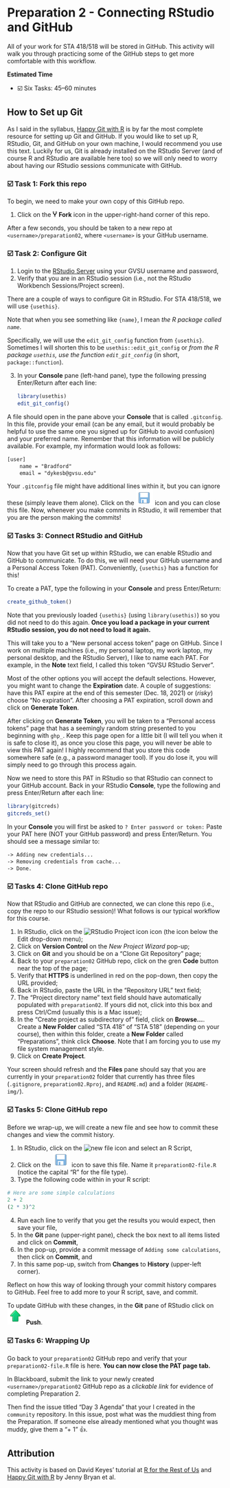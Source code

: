Preparation 2 - Connecting RStudio and GitHub
================

All of your work for STA 418/518 will be stored in GitHub. This activity
will walk you through practicing some of the GitHub steps to get more
comfortable with this workflow.

**Estimated Time**

-   ☑️ Six Tasks: 45–60 minutes

## How to Set up Git

As I said in the syllabus, [Happy Git with R](http://happygitwithr.com/)
is by far the most complete resource for setting up Git and GitHub. If
you would like to set up R, RStudio, Git, and GitHub on your own
machine, I would recommend you use this text. Luckily for us, Git is
already installed on the RStudio Server (and of course R and RStudio are
available here too) so we will only need to worry about having our
RStudio sessions communicate with GitHub.

### ☑️ Task 1: Fork this repo

To begin, we need to make your own copy of this GitHub repo.

1.  Click on the ![fork icon](README-img/fork.png) **Fork** icon in the
    upper-right-hand corner of this repo.

After a few seconds, you should be taken to a new repo at
`<username>/preparation02`, where `<username>` is your GitHub username.

### ☑️ Task 2: Configure Git

1.  Login to the [RStudio Server](https://rstudio.gvsu.edu/) using your
    GVSU username and password,
2.  Verify that you are in an RStudio session (i.e., not the RStudio
    Workbench Sessions/Project screen).

There are a couple of ways to configure Git in RStudio. For STA 418/518,
we will use `{usethis}`.

Note that when you see something like `{name}`, I mean *the R package
called `name`*.

Specifically, we will use the `edit_git_config` function from
`{usethis}`. Sometimes I will shorten this to be
`usethis::edit_git_config` or *from the R package `usethis`, use the
function `edit_git_config`* (in short, `package::function`).

3.  In your **Console** pane (left-hand pane), type the following
    pressing Enter/Return after each line:

    ``` r
    library(usethis)
    edit_git_config()
    ```

A file should open in the pane above your **Console** that is called
`.gitconfig`. In this file, provide your email (can be any email, but it
would probably be helpful to use the same one you signed up for GitHub
to avoid confusion) and your preferred name. Remember that this
information will be publicly available. For example, my information
would look as follows:

    [user]
        name = "Bradford"
        email = "dykesb@gvsu.edu"

Your `.gitconfig` file might have additional lines within it, but you
can ignore these (simply leave them alone). Click on the ![save
icon](README-img/save-icon.png) icon and you can close this file. Now,
whenever you make commits in RStudio, it will remember that you are the
person making the commits!

### ☑️ Tasks 3: Connect RStudio and GitHub

Now that you have Git set up within RStudio, we can enable RStudio and
GitHub to communicate. To do this, we will need your GitHub username and
a Personal Access Token (PAT). Conveniently, `{usethis}` has a function
for this!

To create a PAT, type the following in your **Console** and press
Enter/Return:

``` r
create_github_token()
```

Note that you previously loaded `{usethis}` (using `library(usethis)`)
so you did not need to do this again. **Once you load a package in your
current RStudio session, you do not need to load it again.**

This will take you to a “New personal access token” page on GitHub.
Since I work on multiple machines (i.e., my personal laptop, my work
laptop, my personal desktop, and the RStudio Server), I like to name
each PAT. For example, in the **Note** text field, I called this token
“GVSU RStudio Server”.

Most of the other options you will accept the default selections.
However, you might want to change the **Expiration** date. A couple of
suggestions: have this PAT expire at the end of this semester (Dec. 18,
2021) or (*risky*) choose “No expiration”. After choosing a PAT
expiration, scroll down and click on **Generate Token**.

After clicking on **Generate Token**, you will be taken to a “Personal
access tokens” page that has a seemingly random string presented to you
beginning with `ghp_`. Keep this page open for a little bit (I will tell
you when it is safe to close it), as once you close this page, you will
never be able to view this PAT again! I highly recommend that you store
this code somewhere safe (e.g., a password manager tool). If you do lose
it, you will simply need to go through this process again.

Now we need to store this PAT in RStudio so that RStudio can connect to
your GitHub account. Back in your RStudio **Console**, type the
following and press Enter/Return after each line:

``` r
library(gitcreds)
gitcreds_set()
```

In your **Console** you will first be asked to
`? Enter password or token:` Paste your PAT here (NOT your GitHub
password) and press Enter/Return. You should see a message similar to:

    -> Adding new credentials...
    -> Removing credentials from cache...
    -> Done.

### ☑️ Tasks 4: Clone GitHub repo

Now that RStudio and GitHub are connected, we can clone this repo (i.e.,
copy the repo to our RStudio session)! What follows is our typical
workflow for this course.

1.  In RStudio, click on the ![RStudio Project
    icon](README-img/rproj-icon.png) icon (the icon below the Edit
    drop-down menu);
2.  Click on **Version Control** on the *New Project Wizard* pop-up;
3.  Click on **Git** and you should be on a “Clone Git Repository” page;
4.  Back to your `preparation02` GitHub repo, click on the gren **Code**
    button near the top of the page;
5.  Verify that **HTTPS** is underlined in red on the pop-down, then
    copy the URL provided;
6.  Back in RStudio, paste the URL in the “Repository URL” text field;
7.  The “Project directory name” text field should have automatically
    populated with `preparation02`. If yours did not, click into this
    box and press Ctrl/Cmd (usually this is a Mac issue);
8.  In the “Create project as subdirectory of” field, click on
    **Browse…**. Create a **New Folder** called “STA 418” of “STA 518”
    (depending on your course), then within this folder, create a **New
    Folder** called “Preparations”, think click **Choose**. Note that I
    am forcing you to use my file system management style.
9.  Click on **Create Project**.

Your screen should refresh and the **Files** pane should say that you
are currently in your `preparation02` folder that currently has three
files (`.gitignore`, `preparation02.Rproj`, and `README.md`) and a
folder (`README-img/`).

### ☑️ Tasks 5: Clone GitHub repo

Before we wrap-up, we will create a new file and see how to commit these
changes and view the commit history.

1.  In RStudio, click on the ![new file
    icon](README-img/new-file-icon.png) and select an R Script,
2.  Click on the ![save icon](README-img/save-icon.png) icon to save
    this file. Name it `preparation02-file.R` (notice the capital “R”
    for the file type).
3.  Type the following code within in your R script:

``` r
# Here are some simple calculations
2 + 2
(2 * 3)^2
```

4.  Run each line to verify that you get the results you would expect,
    then save your file,
5.  In the **Git** pane (upper-right pane), check the box next to all
    items listed and click on **Commit**,
6.  In the pop-up, provide a commit message of
    `Adding some calculations`, then click on **Commit**, and
7.  In this same pop-up, switch from **Changes** to **History**
    (upper-left corner).

Reflect on how this way of looking through your commit history compares
to GitHub. Feel free to add more to your R script, save, and commit.

To update GitHub with these changes, in the **Git** pane of RStudio
click on ![push icon](README-img/push-icon.png) **Push**.

### ☑️ Tasks 6: Wrapping Up

Go back to your `preparation02` GitHub repo and verify that your
`preparation02-file.R` file is here. **You can now close the PAT page
tab.**

In Blackboard, submit the link to your newly created
`<username>/preparation02` GitHub repo as a *clickable link* for
evidence of completing Preparation 2.

Then find the issue titled “Day 3 Agenda” that your I created in the
`community` repository. In this issue, post what was the muddiest thing
from the Preparation. If someone else already mentioned what you thought
was muddy, give them a “+ 1” 👍.

## Attribution

This activity is based on David Keyes’ tutorial at [R for the Rest of
Us](https://rfortherestofus.com/2021/02/how-to-use-git-github-with-r/)
and [Happy Git with R](http://happygitwithr.com/) by Jenny Bryan et al.

